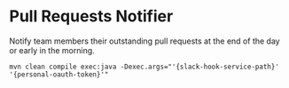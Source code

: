 # Pull Requests Notifier

Notify team members their outstanding pull requests at the end of the day or early in the morning.

`mvn clean compile exec:java -Dexec.args="'{slack-hook-service-path}' '{personal-oauth-token}'"`
